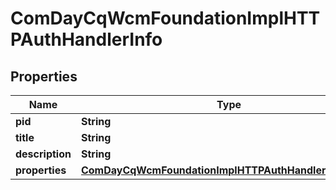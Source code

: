 

# ComDayCqWcmFoundationImplHTTPAuthHandlerInfo

## Properties

Name | Type | Description | Notes
------------ | ------------- | ------------- | -------------
**pid** | **String** |  |  [optional]
**title** | **String** |  |  [optional]
**description** | **String** |  |  [optional]
**properties** | [**ComDayCqWcmFoundationImplHTTPAuthHandlerProperties**](ComDayCqWcmFoundationImplHTTPAuthHandlerProperties.md) |  |  [optional]



